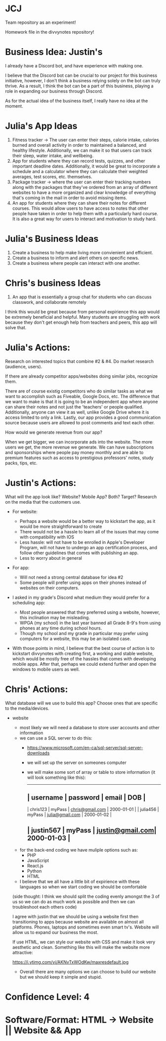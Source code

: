 # JCJ
Team repository as an experiment!



Homework file in the divvynotes repository!

# Business Idea: Justin's

 I already have a Discord bot, and have experience with making one.

I believe that the Discord bot can be crucial to our project for this business initiative, however, I don't think a business relying solely on the bot can truly thrive. As a result, I think the bot can be a part of this business, playing a role in expanding our business through Discord.

As for the actual idea of the business itself, I really have no idea at the moment.

# Julia's App Ideas
1. Fitness tracker -> The user can enter their steps, calorie intake, calories burned and overall activity in order to maintained a balanced, and healthy lifestyle. Additionally, we can make it so that users can track their sleep, water intake, and wellbeing.
2. App for students where they can record tests, quizzes, and other important deadline dates. Additionally, it would be great to incorporate a schedule and a calculator where they can calculate their weighted averages, test scores, etc. themselves.
3. Package tracker -> where the user can enter their tracking numbers along with the packages that they've ordered from an array of different websites to have a more organized and clear knowledge of everything that's coming in the mail in order to avoid missing items.
4. An app for students where they can share their notes for different courses. This would allow users to have access to notes that other people have taken in order to help them with a particularly hard course. It is also a great way for users to interact and motivation to study hard.
# Julia's Business Ideas
1. Create a business to help make living more convienient and efficient.
2. Create a business to inform and alert others on specific news.
3. Create a business where people can interact with one another.

# Chris's business Ideas
1. An app that is essentially a group chat for students who can discuss classwork, and collaborate remotely

I think this would be great because from personal expirience this app would be extremely beneficial and helpful. Many students are struggling with work because they don't get enough help from teachers and peers, this app will solve that.



# Julia's Actions:

Research on interested topics that combine #2 & #4. Do market research (audience, users). 


If there are already competitor apps/websites doing similar jobs, recognize them.

There are of course existig competitors who do similar tasks as what we want to accomplish such as Fiveable, Google Docs, etc. The difference that we want to make is that it is going to be an independent app where anyone can share their notes and not just the 'teachers' or people qualified. Additionally, anyone can view it as well, unlike Google Drive where it is access limited to only a link. Lastly, our app provides a good communication source because users are allowed to post comments and text each other.

How would we generate revenue from our app?

When we get bigger, we can incorporate ads into the website. The more users we get, the more revenue we generate. We can have subscriptions and sponsorships where people pay money monthly and are able to premium features such as access to prestigious professors' notes, study packs, tips, etc.

# Justin's Actions:

What will the app look like? Website? Mobile App? Both? Target? Research on the media that the customers use.

- For website:
  - Perhaps a website would be a better way to kickstart the app, as it would be more straightforward to create
  - There would not be a hassle to learn all of the issues that may come with compatibility with IOS
  - Less hassle: will not have to be enrolled in Apple's Developer Program, will not have to undergo an app certification process, and follow other guidelines that comes with publishing an app.
  - Less to worry about in general
- For app:
  - Will not need a strong central database for idea #2
  - Some people will prefer using apps on their phones instead of websites on their computers.

- I asked in my grade's Discord what medium they would prefer for a scheduling app:
  - Most people answered that they preferred using a website, however, this inclination may be misleading.
  - WPGA (my school) in the last year banned all Grade 8-9's from using phones at any time during school hours.
  - Though my school and my grade in particular may prefer using computers for a website, this may be an isolated case.
- With those points in mind, I believe that the best course of action is to kickstart divvynotes with creating first, a working and stable website, which would be mostly free of the hassles that comes with developing mobile apps. After that, perhaps we could extend further and open the windows to mobile users as well.



# Chris' Actions:

What database will we use to build this app? Choose ones that are specific to the media/devices.

- website
  - most likely we will need a database to store user accounts and other information
  - we can use a SQL server to do this:
    - https://www.microsoft.com/en-ca/sql-server/sql-server-downloads
    - we will set up the server on someones computer
    - we will make some sort of array or table to store information (it will look something like this):

      -------------------------------------------------------------------
      |   username    |    password    |      email      |      DOB     |
      -------------------------------------------------------------------
      |    chris123   |     myPass     | chris@gmail.com |  2000-01-01  |
      |    julia456   |     myPass     | julia@gmail.com |  2000-01-02  |
      
      |   justin567   |     myPass     | justin@gmail.com|  2000-01-03  |
      -------------------------------------------------------------------
  - for the back-end coding we have muliple options such as:
    - PHP
    - JavaScript
    - React.js
    - Python
    - HTML
  - I believe that we all have a little bit of expirience with these languages so when we start coding we should be comfortable
  
  (side thought: I think we should split the coding evenly amongst the 3 of us so we can do as much work as possible and then we can troubleshoot each others code)
  
  I agree with justin that we should be using a website first then transitioning to apps because website are available on almost all platforms. Phones, laptops and sometimes even smart tv's. Website will allow us to expand our business the most.
  
  If use HTML, we can style our website with CSS and make it look very aesthetic and clean. Something like this will make the website more attractive:
  
  https://i.ytimg.com/vi/AKNvTxWOdKw/maxresdefault.jpg
  
  - Overall there are many options we can choose to build our website but we should keep it simple and stupid.



# Confidence Level: 4

# Software/Format: HTML -> Website || Website && App







